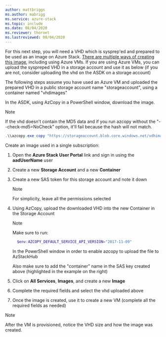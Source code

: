```yaml
---
author: mattbriggs
ms.author: mabrigg
ms.service: azure-stack
ms.topic: include
ms.date: 08/04/2020
ms.reviewer: thoroet
ms.lastreviewed: 08/04/2020
---
```


For this next step, you will need a VHD which is sysprep'ed and prepared to be used as an image on Azure Stack. [There are multiple ways of creating this image](https://docs.microsoft.com/azure-stack/operator/azure-stack-add-vm-image), including using Azure VMs. If you are using Azure VMs, you can upload the syspreped VHD in a storage account and use it as below (if you are not, consider uploading the vhd on the ASDK on a storage account)

The following steps assume you have used an Azure VM and uploaded the prepared VHD in a public storage account name "storageaccount", using a container named "vhdimages"

In the ASDK, using AzCopy in a PowerShell window, download the image.

> [!Note]  
> If the vhd doesn't contain the MD5 data and if you run azcopy without the "--check-md5=NoCheck" option, it'll fail because the hash will not match.

```powershell  
.\\azcopy.exe copy "https://storageaccount.blob.core.windows.net/vdhimages/WS201920191230155433.vhd" "C:\\r" --check-md5=NoCheck
```

Create an image used in a single subscription:

1. Open the **Azure Stack User Portal** link  and sign in using the **aadUserName** user

2. Create a new **Storage Account** and a new **Container**

3. Create a new SAS token for this storage account and note it down

    > [!Note]  
    > For simplicity, leave all the permissions selected

4. Using AzCopy, upload the downloaded VHD into the new Container in the Storage Account

    > [!Note]  
    > Make sure to run:

    ```powershell
      $env:AZCOPY_DEFAULT_SERVICE_API_VERSION="2017-11-09"
    ```
      
      In the PowerShell window in order to enable azcopy to upload the file to AzStackHub
      
      Also make sure to add the "container" name in the SAS key created above (highlighted in the example on the right)

5. Click on **All Services**, **Images**, and create a new **Image**

6. Complete the required fields and select the vhd uploaded above

7. Once the image is created, use it to create a new VM (complete all the required fields as needed)

> [!Note]  
> After the VM is provisioned, notice the VHD size and how the image was created.